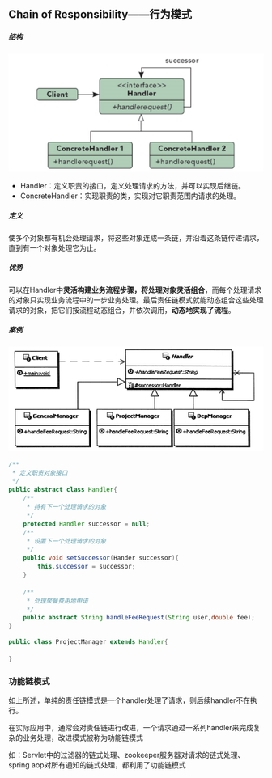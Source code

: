 ## Chain of Responsibility——行为模式

##### 结构

![image-20220607080954152](images/image-20220607080954152.png)

- Handler：定义职责的接口，定义处理请求的方法，并可以实现后继链。
- ConcreteHandler：实现职责的类，实现对它职责范围内请求的处理。

##### 定义

使多个对象都有机会处理请求，将这些对象连成一条链，并沿着这条链传递请求，直到有一个对象处理它为止。

##### 优势

可以在Handler中**灵活构建业务流程步骤，将处理对象灵活组合**，而每个处理请求的对象只实现业务流程中的一步业务处理。最后责任链模式就能动态组合这些处理请求的对象，把它们按流程动态组合，并依次调用，**动态地实现了流程**。

##### 案例

![image-20220607081705251](images/image-20220607081705251.png)



```java
/**
 * 定义职责对象接口
 */
public abstract class Handler{
    /**
     * 持有下一个处理请求的对象
     */
    protected Handler successor = null;
    /**
     * 设置下一个处理请求的对象
     */
    public void setSuccessor(Hander successor){
        this.successor = successor;
    }
    
    /**
     * 处理聚餐费用地申请
     */
    public abstract String handleFeeRequest(String user,double fee);
}
```

```java
public class ProjectManager extends Handler{
    
}
```







### 功能链模式

如上所述，单纯的责任链模式是一个handler处理了请求，则后续handler不在执行。

在实际应用中，通常会对责任链进行改进，一个请求通过一系列handler来完成复杂的业务处理，改进模式被称为功能链模式

如：Servlet中的过滤器的链式处理、zookeeper服务器对请求的链式处理、spring aop对所有通知的链式处理，都利用了功能链模式

